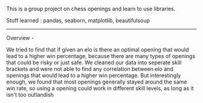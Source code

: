 This is a group project on chess openings and learn to use libraries.

Stuff learned :
pandas, seaborn, matplotlib, beautifulsoup

---

Overview - 

We tried to find that if given an elo is there an optimal opening that would lead to a higher win percentage, because there are many types of openings that could be risky or just safe. We cleaned our data into seperate skill brackets and were not able to find any correlation between elo and openings that would lead to a higher win percentage. But interestingly enough, we found that most openings generally stayed around the same win rate, so using a opening could work in different skill levels, as long as it isn't too outlandish

